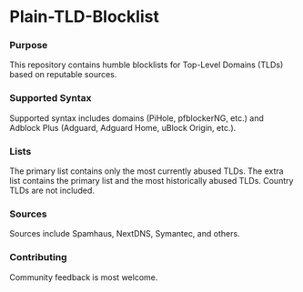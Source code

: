 # Plain-TLD-Blocklist

### Purpose
This repository contains humble blocklists for Top-Level Domains (TLDs) based on reputable sources.

### Supported Syntax
Supported syntax includes domains (PiHole, pfblockerNG, etc.) and Adblock Plus (Adguard, Adguard Home, uBlock Origin, etc.). 

### Lists
The primary list contains only the most currently abused TLDs.  The extra list contains the primary list and the most historically abused TLDs.  Country TLDs are not included.

### Sources
Sources include Spamhaus, NextDNS, Symantec, and others.

### Contributing
Community feedback is most welcome.
